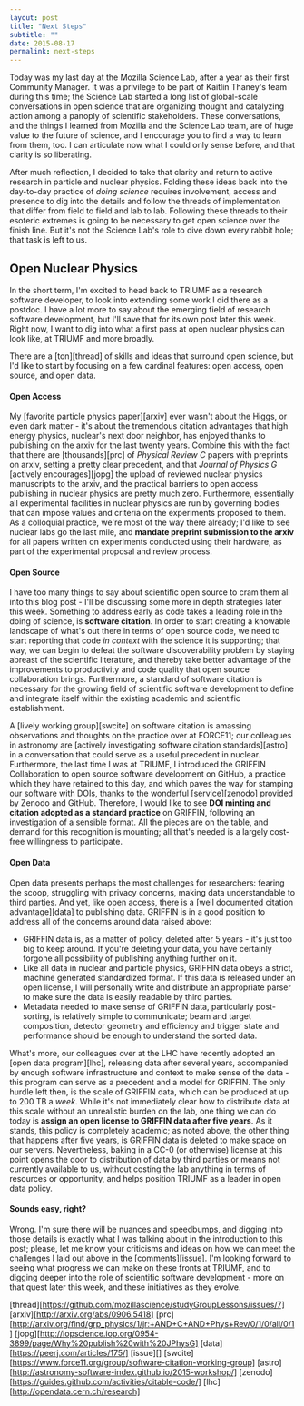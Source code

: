 ```yaml
---
layout: post
title: "Next Steps"
subtitle: ""
date: 2015-08-17
permalink: next-steps
---
```


Today was my last day at the Mozilla Science Lab, after a year as their first Community Manager. It was a privilege to be part of Kaitlin Thaney's team during this time; the Science Lab started a long list of global-scale conversations in open science that are organizing thought and catalyzing action among a panoply of scientific stakeholders. These conversations, and the things I learned from Mozilla and the Science Lab team, are of huge value to the future of science, and I encourage you to find a way to learn from them, too. I can articulate now what I could only sense before, and that clarity is so liberating.

After much reflection, I decided to take that clarity and return to active research in particle and nuclear physics. Folding these ideas back into the day-to-day practice of *doing science* requires involvement, access and presence to dig into the details and follow the threads of implementation that differ from field to field and lab to lab. Following these threads to their esoteric extremes is going to be necessary to get open science over the finish line. But it's not the Science Lab's role to dive down every rabbit hole; that task is left to us.

## Open Nuclear Physics

In the short term, I'm excited to head back to TRIUMF as a research software developer, to look into extending some work I did there as a postdoc. I have a lot more to say about the emerging field of research software development, but I'll save that for its own post later this week. Right now, I want to dig into what a first pass at open nuclear physics can look like, at TRIUMF and more broadly.

There are a [ton][thread] of skills and ideas that surround open science, but I'd like to start by focusing on a few cardinal features: open access, open source, and open data.

#### Open Access

My [favorite particle physics paper][arxiv] ever wasn't about the Higgs, or even dark matter - it's about the tremendous citation advantages that high energy physics, nuclear's next door neighbor, has enjoyed thanks to publishing on the arxiv for the last twenty years. Combine this with the fact that there are [thousands][prc] of *Physical Review C* papers with preprints on arxiv, setting a pretty clear precedent, and that *Journal of Physics G* [actively encourages][jopg] the upload of reviewed nuclear physics manuscripts to the arxiv, and the practical barriers to open access publishing in nuclear physics are pretty much zero. Furthermore, essentially all experimental facilities in nuclear physics are run by governing bodies that can impose values and criteria on the experiments proposed to them. As a colloquial practice, we're most of the way there already; I'd like to see nuclear labs go the last mile, and **mandate preprint submission to the arxiv** for all papers written on experiments conducted using their hardware, as part of the experimental proposal and review process.

#### Open Source

I have too many things to say about scientific open source to cram them all into this blog post - I'll be discussing some more in depth strategies later this week. Something to address early as code takes a leading role in the doing of science, is **software citation**. In order to start creating a knowable landscape of what's out there in terms of open source code, we need to start reporting that code *in context* with the science it is supporting; that way, we can begin to defeat the software discoverability problem by staying abreast of the scientific literature, and thereby take better advantage of the improvements to productivity and code quality that open source collaboration brings. Furthermore, a standard of software citation is necessary for the growing field of scientific software development to define and integrate itself within the existing academic and scientific establishment.

A [lively working group][swcite] on software citation is amassing observations and thoughts on the practice over at FORCE11; our colleagues in astronomy are [actively investigating software citation standards][astro] in a conversation that could serve as a useful precedent in nuclear. Furthermore, the last time I was at TRIUMF, I introduced the GRIFFIN Collaboration to open source software development on GitHub, a practice which they have retained to this day, and which paves the way for stamping our software with DOIs, thanks to the wonderful [service][zenodo] provided by Zenodo and GitHub. Therefore, I would like to see **DOI minting and citation adopted as a standard practice** on GRIFFIN, following an investigation of a sensible format. All the pieces are on the table, and demand for this recognition is mounting; all that's needed is a largely cost-free willingness to participate.

#### Open Data

Open data presents perhaps the most challenges for researchers: fearing the scoop, struggling with privacy concerns, making data understandable to third parties. And yet, like open access, there is a [well documented citation advantage][data] to publishing data. GRIFFIN is in a good position to address all of the concerns around data raised above:

 - GRIFFIN data is, as a matter of policy, deleted after 5 years - it's just too big to keep around. If you're deleting your data, you have certainly forgone all possibility of publishing anything further on it.
 - Like all data in nuclear and particle physics, GRIFFIN data obeys a strict, machine generated standardized format. If this data is released under an open license, I will personally write and distribute an appropriate parser to make sure the data is easily readable by third parties.
 - Metadata needed to make sense of GRIFFIN data, particularly post-sorting, is relatively simple to communicate; beam and target composition, detector geometry and efficiency and trigger state and performance should be enough to understand the sorted data.

What's more, our colleagues over at the LHC have recently adopted an [open data program][lhc], releasing data after several years, accompanied by enough software infrastructure and context to make sense of the data - this program can serve as a precedent and a model for GRIFFIN. The only hurdle left then, is the scale of GRIFFIN data, which can be produced at up to 200 TB a *week*. While it's not immediately clear how to distribute data at this scale without an unrealistic burden on the lab, one thing we can do today is **assign an open license to GRIFFIN data after five years**. As it stands, this policy is completely academic; as noted above, the other thing that happens after five years, is GRIFFIN data is deleted to make space on our servers. Nevertheless, baking in a CC-0 (or otherwise) license at this point opens the door to distribution of data by third parties or means not currently available to us, without costing the lab anything in terms of resources or opportunity, and helps position TRIUMF as a leader in open data policy.

#### Sounds easy, right?

Wrong. I'm sure there will be nuances and speedbumps, and digging into those details is exactly what I was talking about in the introduction to this post; please, let me know your criticisms and ideas on how we can meet the challenges I laid out above in the [comments][issue]. I'm looking forward to seeing what progress we can make on these fronts at TRIUMF, and to digging deeper into the role of scientific software development - more on that quest later this week, and these initiatives as they evolve.

[thread][https://github.com/mozillascience/studyGroupLessons/issues/7]
[arxiv][http://arxiv.org/abs/0906.5418]
[prc][http://arxiv.org/find/grp_physics/1/jr:+AND+C+AND+Phys+Rev/0/1/0/all/0/1]
[jopg][http://iopscience.iop.org/0954-3899/page/Why%20publish%20with%20JPhysG]
[data][https://peerj.com/articles/175/]
[issue][]
[swcite][https://www.force11.org/group/software-citation-working-group]
[astro][http://astronomy-software-index.github.io/2015-workshop/]
[zenodo][https://guides.github.com/activities/citable-code/]
[lhc][http://opendata.cern.ch/research]
